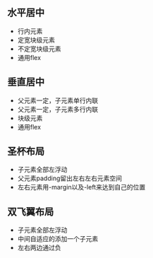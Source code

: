 ## 水平居中
- 行内元素
- 定宽块级元素
- 不定宽块级元素
- 通用flex
## 垂直居中
- 父元素一定，子元素单行内联
- 父元素一定，子元素多行内联
- 块级元素
- 通用flex
## 圣杯布局
- 子元素全部左浮动
- 父元素padding留出左右左右元素空间
- 左右元素用-margin以及-left来达到自己的位置
## 双飞翼布局
- 子元素全部左浮动
- 中间自适应的添加一个子元素
- 左右两边通过负